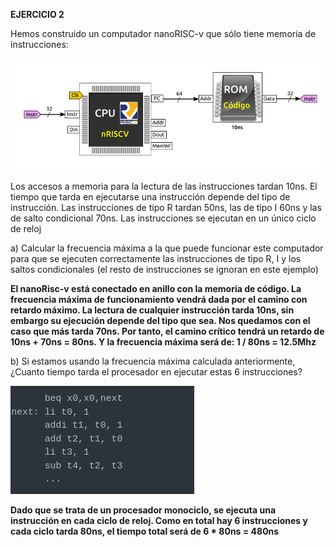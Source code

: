 **EJERCICIO 2**

Hemos construido un computador nanoRISC-v que sólo tiene memoria de instrucciones:

![Image text](https://github.com/yolandalillo/2021-2022-ASAII/blob/main/S7b/images/ejercicio2.png)

Los accesos a memoria para la lectura de las instrucciones tardan 10ns. El tiempo que tarda en ejecutarse una instrucción depende del tipo de instrucción. Las instrucciones de tipo R tardan 50ns, las de tipo I 60ns y las de salto condicional 70ns. Las instrucciones se ejecutan en un único ciclo de reloj

a) Calcular la frecuencia máxima a la que puede funcionar este computador para que se ejecuten correctamente las instrucciones de tipo R, I y los saltos condicionales (el resto de instrucciones se ignoran en este ejemplo)

**El nanoRisc-v está conectado en anillo con la memoria de código. La frecuencia máxima de funcionamiento vendrá dada por el camino con retardo máximo. La lectura de cualquier instrucción tarda 10ns, sin embargo su ejecución depende del tipo que sea. Nos quedamos con el caso que más tarda 70ns. Por tanto, el camino crítico tendrá un retardo de 10ns + 70ns = 80ns. Y la frecuencia máxima será de: 1 / 80ns = 12.5Mhz**

b) Si estamos usando la frecuencia máxima calculada anteriormente, ¿Cuanto tiempo tarda el procesador en ejecutar estas 6 instrucciones?

![Image text](https://github.com/yolandalillo/2021-2022-ASAII/blob/main/S7b/images/ejercicio2.1.png)

**Dado que se trata de un procesador monociclo, se ejecuta una instrucción en cada ciclo de reloj. Como en total hay 6 instrucciones y cada ciclo tarda 80ns, el tiempo total será de 6 * 80ns = 480ns**
